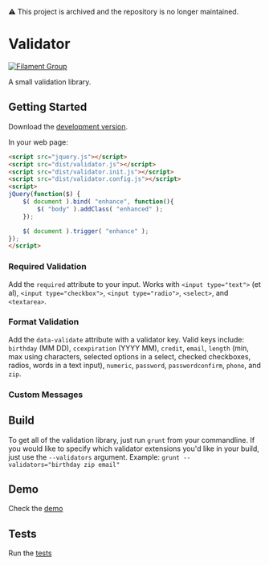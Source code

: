 :warning: This project is archived and the repository is no longer maintained. 

# Validator

[![Filament Group](http://filamentgroup.com/images/fg-logo-positive-sm-crop.png) ](http://www.filamentgroup.com/)

A small validation library.

## Getting Started
Download the [development version][max].

[max]: https://github.com/filamentgroup/validator/blob/gh-pages/dist/validator.js

In your web page:

```html
<script src="jquery.js"></script>
<script src="dist/validator.js"></script>
<script src="dist/validator.init.js"></script>
<script src="dist/validator.config.js"></script>
<script>
jQuery(function($) {
	$( document ).bind( "enhance", function(){
		$( "body" ).addClass( "enhanced" );
	});

	$( document ).trigger( "enhance" );
});
</script>
```

### Required Validation

Add the `required` attribute to your input. Works with `<input type="text">` (et al), `<input type="checkbox">`, `<input type="radio">`, `<select>`, and `<textarea>`.

### Format Validation

Add the `data-validate` attribute with a validator key. Valid keys include: `birthday` (MM DD), `ccexpiration` (YYYY MM), `credit`, `email`, `length` (min, max using characters, selected options in a select, checked checkboxes, radios, words in a text input), `numeric`, `password`, `passwordconfirm`, `phone`, and `zip`.

### Custom Messages


## Build

To get all of the validation library, just run `grunt` from your
commandline. If you would like to specify which validator extensions
you'd like in your build, just use the `--validators` argument. Example:
`grunt --validators="birthday zip email"`

## Demo
Check the [demo](http://filamentgroup.github.io/validator/examples/)

## Tests
Run the [tests](http://filamentgroup.github.io/validator/test/)
